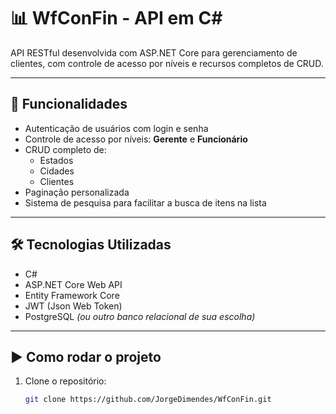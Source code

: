 # 📊 WfConFin - API em C#

API RESTful desenvolvida com ASP.NET Core para gerenciamento de clientes, com controle de acesso por níveis e recursos completos de CRUD.

---

## 🚀 Funcionalidades

- Autenticação de usuários com login e senha
- Controle de acesso por níveis: **Gerente** e **Funcionário**
- CRUD completo de:
  - Estados
  - Cidades
  - Clientes
- Paginação personalizada
- Sistema de pesquisa para facilitar a busca de itens na lista

---

## 🛠️ Tecnologias Utilizadas

- C#
- ASP.NET Core Web API
- Entity Framework Core
- JWT (Json Web Token)
- PostgreSQL *(ou outro banco relacional de sua escolha)*

---

## ▶️ Como rodar o projeto

1. Clone o repositório:
   ```bash
   git clone https://github.com/JorgeDimendes/WfConFin.git
